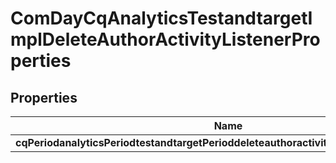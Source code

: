 
# ComDayCqAnalyticsTestandtargetImplDeleteAuthorActivityListenerProperties

## Properties
Name | Type | Description | Notes
------------ | ------------- | ------------- | -------------
**cqPeriodanalyticsPeriodtestandtargetPerioddeleteauthoractivitylistenerPeriodenabled** | [**ConfigNodePropertyBoolean**](ConfigNodePropertyBoolean.md) |  |  [optional]



